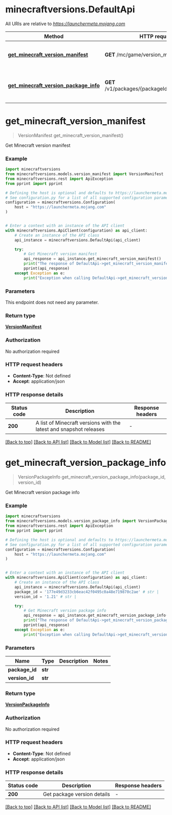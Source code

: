 # minecraftversions.DefaultApi

All URIs are relative to *https://launchermeta.mojang.com*

Method | HTTP request | Description
------------- | ------------- | -------------
[**get_minecraft_version_manifest**](DefaultApi.md#get_minecraft_version_manifest) | **GET** /mc/game/version_manifest.json | Get Minecraft version manifest
[**get_minecraft_version_package_info**](DefaultApi.md#get_minecraft_version_package_info) | **GET** /v1/packages/{packageId}/{versionId}.json | Get Minecraft version package info


# **get_minecraft_version_manifest**
> VersionManifest get_minecraft_version_manifest()

Get Minecraft version manifest

### Example


```python
import minecraftversions
from minecraftversions.models.version_manifest import VersionManifest
from minecraftversions.rest import ApiException
from pprint import pprint

# Defining the host is optional and defaults to https://launchermeta.mojang.com
# See configuration.py for a list of all supported configuration parameters.
configuration = minecraftversions.Configuration(
    host = "https://launchermeta.mojang.com"
)


# Enter a context with an instance of the API client
with minecraftversions.ApiClient(configuration) as api_client:
    # Create an instance of the API class
    api_instance = minecraftversions.DefaultApi(api_client)

    try:
        # Get Minecraft version manifest
        api_response = api_instance.get_minecraft_version_manifest()
        print("The response of DefaultApi->get_minecraft_version_manifest:\n")
        pprint(api_response)
    except Exception as e:
        print("Exception when calling DefaultApi->get_minecraft_version_manifest: %s\n" % e)
```



### Parameters

This endpoint does not need any parameter.

### Return type

[**VersionManifest**](VersionManifest.md)

### Authorization

No authorization required

### HTTP request headers

 - **Content-Type**: Not defined
 - **Accept**: application/json

### HTTP response details

| Status code | Description | Response headers |
|-------------|-------------|------------------|
**200** | A list of Minecraft versions with the latest and snapshot releases |  -  |

[[Back to top]](#) [[Back to API list]](../README.md#documentation-for-api-endpoints) [[Back to Model list]](../README.md#documentation-for-models) [[Back to README]](../README.md)

# **get_minecraft_version_package_info**
> VersionPackageInfo get_minecraft_version_package_info(package_id, version_id)

Get Minecraft version package info

### Example


```python
import minecraftversions
from minecraftversions.models.version_package_info import VersionPackageInfo
from minecraftversions.rest import ApiException
from pprint import pprint

# Defining the host is optional and defaults to https://launchermeta.mojang.com
# See configuration.py for a list of all supported configuration parameters.
configuration = minecraftversions.Configuration(
    host = "https://launchermeta.mojang.com"
)


# Enter a context with an instance of the API client
with minecraftversions.ApiClient(configuration) as api_client:
    # Create an instance of the API class
    api_instance = minecraftversions.DefaultApi(api_client)
    package_id = '177e49d3233cb6eac42f0495c0a48e719870c2ae' # str | 
    version_id = '1.21' # str | 

    try:
        # Get Minecraft version package info
        api_response = api_instance.get_minecraft_version_package_info(package_id, version_id)
        print("The response of DefaultApi->get_minecraft_version_package_info:\n")
        pprint(api_response)
    except Exception as e:
        print("Exception when calling DefaultApi->get_minecraft_version_package_info: %s\n" % e)
```



### Parameters


Name | Type | Description  | Notes
------------- | ------------- | ------------- | -------------
 **package_id** | **str**|  | 
 **version_id** | **str**|  | 

### Return type

[**VersionPackageInfo**](VersionPackageInfo.md)

### Authorization

No authorization required

### HTTP request headers

 - **Content-Type**: Not defined
 - **Accept**: application/json

### HTTP response details

| Status code | Description | Response headers |
|-------------|-------------|------------------|
**200** | Get package version details |  -  |

[[Back to top]](#) [[Back to API list]](../README.md#documentation-for-api-endpoints) [[Back to Model list]](../README.md#documentation-for-models) [[Back to README]](../README.md)

